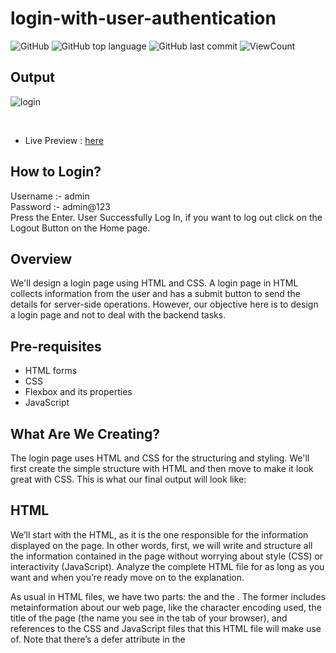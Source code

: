 
# login-with-user-authentication


![GitHub](https://img.shields.io/github/license/imhegde/login-with-user-authentication?style=flat)
![GitHub top language](https://img.shields.io/github/languages/top/imhegde/login-with-user-authentication?style=flat)
![GitHub last commit](https://img.shields.io/github/last-commit/imhegde/login-with-user-authentication?style=flat)
![ViewCount](https://views.whatilearened.today/views/github/hegdepavankumar/login-with-user-authentication.svg?cache=remove)

## Output
![login](https://user-images.githubusercontent.com/85627085/230720851-a33d39f4-c556-42e9-8dc5-1f99926c9178.png)

<br>

* Live Preview : [here](https://imhegde.github.io/login-with-user-authentication/)

## How to Login?
Username :- admin <br>
Password :- admin@123 <br>
Press the Enter. User Successfully Log In, if you want to log out click on the Logout Button on the Home page.

## Overview

We'll design a login page using HTML and CSS. A login page in HTML collects information from the user and has a submit button to send the details for server-side operations. However, our objective here is to design a login page and not to deal with the backend tasks.

## Pre-requisites
- HTML forms
- CSS
- Flexbox and its properties
- JavaScript

## What Are We Creating?

The login page uses HTML and CSS for the structuring and styling. We'll first create the simple structure with HTML and then move to make it look great with CSS. This is what our final output will look like:


## HTML

We’ll start with the HTML, as it is the one responsible for the information displayed on the page. In other words, first, we will write and structure all the information contained in the page without worrying about style (CSS) or interactivity (JavaScript). Analyze the complete HTML file for as long as you want and when you’re ready move on to the explanation. <br>

As usual in HTML files, we have two parts: the <head> and the <body> . The former includes metainformation about our web page, like the character encoding used, the title of the page (the name you see in the tab of your browser), and references to the CSS and JavaScript files that this HTML file will make use of. Note that there’s a defer attribute in the <script> tag so that the JavaScript script is only executed after the HTML is fully loaded. 
  
## CSS
Now we have the CSS, in other words, the style of our page. To modify each element in our HTML file, we can select them using ids, classes, or the tag names themselves, though the last option is discouraged. You see, the styles of more specific CSS selectors overwrite the styles of less specific ones. For example, the styles of an id selector overwrite those of a class selector, and class selector styles overwrite those of a tag name selector. In other words, always make your CSS selectors as specific as possible to affect only the elements you want to be affected.  

## JavaScript
For starters, we get all the elements that we’ll need to work with using JavaScript: the login form, the login button, and the login error message. We do it by calling the method document.getElementById, passing it the id of the element we are looking for. Also, since the values of those three variables will not change, that is, the variables will always refer to the exact same elements, then we declare all three as const 

## Instructions
1). Fork this repository <br>
2). Clone the forked repository  <br>
3). Add your contributions (code or documentation)  <br>
4). Commit and push  <br>
5). Wait for the pull request to be merged  <br>

## Creator [🔝](# login-with-user-authentication)

(https://github.com/imhegde). This Project is Created by:-

| [<img src="https://github.com/imhegde.png?size=115" width="115"><br><sub>@imhegde</sub>](https://github.com/imhegde) |


<br>
<h3 align="center">Show some &nbsp;❤️&nbsp; by starring some of the repositories!</h3>
<br>


 <!-- Support Me --> 

 
if you like what I do, maybe consider buying me a coffee/tea 🥺👉👈

<a href="https://www.buymeacoffee.com/imhegde" target="_blank"><img src="https://cdn.buymeacoffee.com/buttons/v2/default-red.png" alt="Buy Me A Coffee" width="150" ></a>
  
